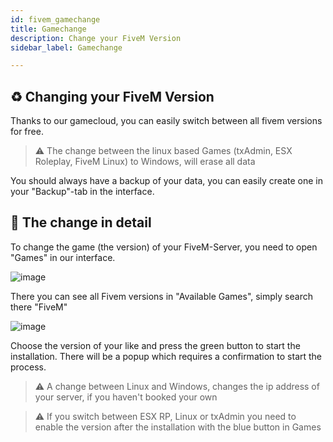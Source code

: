 ```yaml
---
id: fivem_gamechange
title: Gamechange
description: Change your FiveM Version
sidebar_label: Gamechange

---
```


## ♻️ Changing your FiveM Version
Thanks to our gamecloud, you can easily switch between all fivem versions for free.

> ⚠️ The change between the linux based Games (txAdmin, ESX Roleplay, FiveM Linux) to Windows, will erase all data

You should always have a backup of your data, you can easily create one in your "Backup"-tab in the interface.

## 🔧 The change in detail
To change the game (the version) of your FiveM-Server, you need to open "Games" in our interface.

![image](https://user-images.githubusercontent.com/13604413/159138107-da3e5822-307c-41d1-ab79-fd68c2963f53.png)

There you can see all Fivem versions in "Available Games", simply search there "FiveM"

![image](https://user-images.githubusercontent.com/13604413/159138109-12d76fc3-9309-48d8-8808-bf3395034f81.png)

Choose the version of your like and press the green button to start the installation. There will be a popup which requires a confirmation to start the process.

> ⚠️ A change between Linux and Windows, changes the ip address of your server, if you haven't booked your own

> ⚠️ If you switch between ESX RP, Linux or txAdmin you need to enable the version after the installation with the blue button in Games
